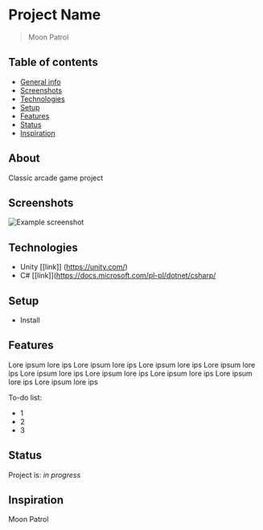 # Project Name
> Moon Patrol

## Table of contents
* [General info](#about)
* [Screenshots](#screenshots)
* [Technologies](#technologies)
* [Setup](#setup)
* [Features](#features)
* [Status](#status)
* [Inspiration](#inspiration)

## About
Classic arcade game project

## Screenshots
![Example screenshot](https://google.pl)


## Technologies
* Unity [[link]] (https://unity.com/)
* C# [[link]](https://docs.microsoft.com/pl-pl/dotnet/csharp/


## Setup
* Install

## Features
Lore ipsum lore ips Lore ipsum lore ips
Lore ipsum lore ips
Lore ipsum lore ips
Lore ipsum lore ips
Lore ipsum lore ips
Lore ipsum lore ips
Lore ipsum lore ips
Lore ipsum lore ips


To-do list:
* 1
* 2
* 3

## Status
Project is: _in progress_

## Inspiration
Moon Patrol
